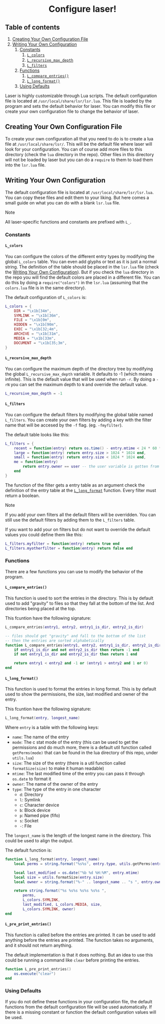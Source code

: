 <div align="center">

# Configure laser!

</div>

## Table of contents
   1. [Creating Your Own Configuration File](#creating-your-own-configuration-file)
   2. [Writing Your Own Configuration](#writing-your-own-configuration)
      1. [Constants](#constants)
         1. [`L_colors`](#l_colors)
         2. [`L_recursive_max_depth`](#l_recursive_max_depth)
         3. [`L_filters`](#l_filters)
      2. [Functions](#functions)
         1. [`L_compare_entries()`](#l_compare_entries())
         2. [`L_long_format()`](#l_long_format())
      3. [Using Defaults](#using-defaults)

Laser is highly customizable through Lua scripts. The default configuration
file is located at `/usr/local/share/lsr/lsr.lua`. This file is loaded by the
program and sets the default behavior for laser. You can modify this file or
create your own configuration file to change the behavior of laser.

## Creating Your Own Configuration File

To create your own configuration all that you need to do is to create a lua
file at `/usr/local/share/lsr/`. This will be the default file where laser will
look for your configuration. You can of course add more files to this directory
(check the `lua` directory in the repo). Other files in this directory will not
be loaded by laser but you can do a `require` to them to load them into the
`lsr.lua` file.

## Writing Your Own Configuration

The default configuration file is located at `/usr/local/share/lsr/lsr.lua`.
You can copy these files and edit them to your liking. But here comes a small
guide on what you can do with a blank `lsr.lua` file.

> [!NOTE] 
> All laser-specific functions and constants are prefixed with `L_`.

### Constants

#### `L_colors`

You can configure the colors of the different entry types by modifying the
global `L_colors` table. You can even add glyphs or text as it is just a normal
string. The definition of the table should be placed in the `lsr.lua` file
(check the [Writing Your Own Configuration](#writing-your-own-configuration)).
But if you check the `lua` directory in the repo you will find the default
colors are placed in a different file. You can do this by doing a
`require("colors")` in the `lsr.lua` (assuming that the `colors.lua` file is in
the same directory).

The default configuration of `L_colors` is:
```lua
L_colors = {
    DIR = "\x1b[34m",
    SYMLINK = "\x1b[36m",
    FILE = "\x1b[0m",
    HIDDEN = "\x1b[90m",
    EXEC = "\x1b[32;4m",
    ARCHIVE = "\x1b[31m",
    MEDIA = "\x1b[33m",
    DOCUMENT = "\x1b[35;3m",
}
```
#### `L_recursive_max_depth`

You can configure the maximum depth of the directory tree by modifying the
global `L_recursive_max_depth` variable. It defaults to -1 (which means
infinite). This is the default value that will be used when run `-r`. By doing
a `-rN` you can set the maximum depth to `N` and override the default value.

```lua
L_recursive_max_depth = -1
```

#### `L_filters`

You can configure the default filters by modifying the global table named
`L_filters`. You can create your own filters by adding a key with the filter name
that will be accesed by the `-f` flag. (eg. `-fmyfilter`).

The default table looks like this:

```lua
L_filters = {
    recent = function(entry) return os.time() - entry.mtime < 24 * 60 * 60 end,
    large = function(entry) return entry.size > 1024 * 1024 end,
    small = function(entry) return entry.size < 1024 * 1024 end,
    me = function(entry) 
        return entry.owner == user -- the user variable is gotten from os.getenv
    end
}
```

The function of the filter gets a entry table as an argument check the
definition of the entry table at the [`L_long_format`](#l_long_format)
function. Every filter must return a boolean.

> [!NOTE]
> If you add your own filters all the default filters will be overridden. You
> can still use the default filters by adding them to the `L_filters` table.

If you want to add your on filters but do not want to override the default values
you could define them like this:

```lua
L_filters.myfilter = function(entry) return true end
L_filters.myotherfilter = function(entry) return false end
```

### Functions

There are a few functions you can use to modify the behavior of the program.

#### `L_compare_entries()`

This function is used to sort the entries in the directory. This is by default
used to add "gravity" to files so that they fall at the bottom of the list. And
directories being placed at the top.

This fcuntion have the following signature: 

```lua
L_compare_entries(entry1, entry2, entry1_is_dir, entry2_is_dir)
```

```lua
-- files should get "gravity" and fall to the bottom of the list
-- then the entries are sorted alphabetically
function L_compare_entries(entry1, entry2, entry1_is_dir, entry2_is_dir)
    if entry1_is_dir and not entry2_is_dir then return -1 end
    if not entry1_is_dir and entry2_is_dir then return 1 end

    return entry1 < entry2 and -1 or (entry1 > entry2 and 1 or 0)
end
```

#### `L_long_format()`

This function is used to format the entries in long format. This is by default
used to show the permissions, the size, last modified and owner of the entry.

This fcuntion have the following signature:

```lua
L_long_format(entry, longest_name)
```

Where `entry` is a table with the following keys:

- `name`: The name of the entry
- `mode`: The c stat mode of the entry (this can be used to get the permissions
  and do much more, there is a default util function called `getPerms(mode)`
  that can be found in the lua directory of this repo, under `utils.lua`)
- `size`: The size of the entry (there is a util function called
  `formatSize(size)` to make it human readable)
- `mtime`: The last modified time of the entry you can pass it through
  `os.date` to format it
- `owner`: The name of the owner of the entry
- `type`: The type of the entry in one character
    - `d`: Directory
    - `l`: Symlink
    - `c`: Character device
    - `b`: Block device
    - `p`: Named pipe (fifo)
    - `s`: Socket
    - `-`: File

The `longest_name` is the length of the longest name in the directory. This
could be used to align the output.

The default function is:

```lua
function L_long_format(entry, longest_name)
    local perms = string.format("%s%s", entry.type, utils.getPerms(entry.mode))

    local last_modified = os.date("%b %d %H:%M", entry.mtime)
    local size = utils.formatSize(entry.size)
    local owner = string.format("%-" .. longest_name .. "s ", entry.owner)

    return string.format("%s %s%s %s%s %s%s ",
        perms,
        L_colors.SYMLINK,
        last_modified, L_colors.MEDIA, size,
        L_colors.SYMLINK, owner)
end
```

#### `L_pre_print_entries()`

This function is called before the entries are printed. It can be used to add
anything before the entries are printed. The function takes no arguments, and it
should not return anything.

The default implementation is that it does nothing. But an idea to use this 
could be running a command like `clear` before printing the entries.

```lua
function L_pre_print_entries()
    os.execute("clear")
end
```

### Using Defaults

If you do not define these functions in your configuration file, the default
functions from the default configuration file will be used automatically. If
there is a missing constant or function the default configuration values will
be
used.
